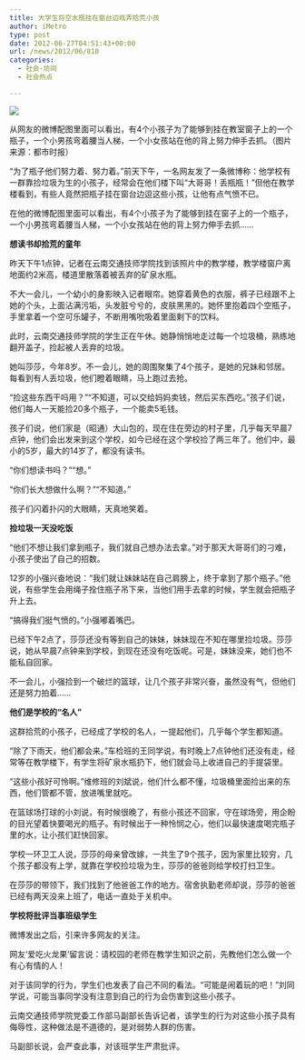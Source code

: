 ```yaml
---
title: 大学生将空水瓶挂在窗台边戏弄拾荒小孩
author: iMetro
type: post
date: 2012-06-27T04:51:43+00:00
url: /news/2012/06/810
categories:
  - 社会-坊间
  - 社会热点

---
```

![][1]

从网友的微博配图里面可以看出，有4个小孩子为了能够到挂在教室窗子上的一个瓶子，一个小男孩弯着腰当人梯，一个小女孩站在他的背上努力伸手去抓。（图片来源：都市时报）

“为了瓶子他们努力着、努力着。”前天下午，一名网友发了一条微博称：他学校有一群靠捡垃圾为生的小孩子，经常会在他们楼下叫“大哥哥！丢瓶瓶！”但他在教学楼看到，有些人竟然把瓶子挂在窗台边逗这些小孩，让他有点气愤不已。

在他的微博配图里面可以看出，有4个小孩子为了能够到挂在窗子上的一个瓶子，一个小男孩弯着腰当人梯，一个小女孩站在他的背上努力伸手去抓……

**想读书却拾荒的童年**

昨天下午1点钟，记者在云南交通技师学院找到该照片中的教学楼，教学楼窗户离地面约2米高，楼道里散落着被丢弃的矿泉水瓶。

不大一会儿，一个幼小的身影映入记者眼帘。她穿着黄色的衣服，裤子已经跟不上她的个头，上面沾满污垢，头发脏兮兮的，皮肤黑黑的。她怀里抱着四个空瓶子，手里拿着一个空可乐罐子，不断用嘴吮吸着里面剩下的饮料。

此时，云南交通技师学院的学生正在午休。她静悄悄地走过每一个垃圾桶，熟练地翻开盖子，捡起被人丢弃的垃圾。

她叫莎莎，今年8岁。不一会儿，她的周围聚集了4个孩子，是她的兄妹和邻居。每看到有人丢垃圾，他们瞪着眼睛，马上跑过去抢。

“捡这些东西干吗用？”“不知道，可以交给妈妈卖钱，然后买东西吃。”孩子们说，他们每人一天能捡20多个瓶子，一个能卖5毛钱。

孩子们说，他们家是（昭通）大山包的，现在住在旁边的村子里，几乎每天早晨7点钟，他们会出发来到这个学校，如今已经在这个学校捡了两三年了。他们中，最小的5岁，最大的14岁了，都没有读书。

“你们想读书吗？”“想。”

“你们长大想做什么啊？”“不知道。”

孩子们闪着扑闪的大眼睛，天真地笑着。

**捡垃圾一天没吃饭**

“他们不想让我们拿到瓶子，我们就自己想办法去拿。”对于那天大哥哥们的刁难，小孩子使出了自己的招数。

12岁的小强兴奋地说：“我们就让妹妹站在自己肩膀上，终于拿到了那个瓶子。”他说，有些学生会用绳子拴住瓶子吊下来，当他们用手去拿的时候，学生就会把瓶子升上去。

“搞得我们挺气愤的。”小强嘟着嘴巴。

已经下午2点了，莎莎还没有等到自己的妹妹，妹妹现在不知在哪里捡垃圾。莎莎说，她从早晨7点钟来到学校，到现在还没有吃饭呢。可是，妹妹没来，她们也不能私自回家。

不一会儿，小强捡到一个破烂的篮球，让几个孩子非常兴奋，虽然没有气，但他们还是努力拍着……

**他们是学校的“名人”**

这群拾荒的小孩子，已经成了学校的名人，一提起他们，几乎每个学生都知道。

“除了下雨天，他们都会来。”车检班的王同学说，有时晚上7点钟他们还没有走，经常等在教学楼下，有学生将矿泉水瓶扔下，他们就会马上收进自己的手提袋里。

“这些小孩好可怜啊。”维修班的刘斌说，他们什么都不懂，垃圾桶里面捡出来的东西，他们管都不管，放进嘴里就吃。

在篮球场打球的小刘说，有时候很晚了，有些小孩还不回家，守在球场旁，用企盼的目光望着快要喝光的瓶子。有时候出于一种怜悯之心，他们以最快速度喝完瓶子里的水，让小孩们赶快回家。

学校一环卫工人说，莎莎的母亲曾改嫁，一共生了9个孩子，因为家里比较穷，几个孩子都没有上学，就靠在学校捡垃圾为生，莎莎的爸爸则给学校打扫卫生。

在莎莎的带领下，我们找到了他爸爸工作的地方。宿舍执勤老师却说，莎莎的爸爸已经有两天没来上班了，电话一直处于关机中。

**学校将批评当事班级学生**

微博发出之后，引来许多网友的关注。

网友‘爱吃火龙果’留言说：请校园的老师在教学生知识之前，先教他们怎么做一个有心有情的人！

对于该同学的行为，学生们也发表了自己不同的看法。“可能是闹着玩的吧！”刘同学说，可能当事同学没有注意到自己的行为会伤害到这些小孩子。

云南交通技师学院党委工作部马副部长告诉记者，该学生的行为对这些小孩子具有侮辱性，这种做法是不道德的，是对弱势人群的伤害。

马副部长说，会严查此事，对该班学生严肃批评。

 [1]: http://y3.ifengimg.com/ed9b7d2b01f1013f/2012/0627/re_4fea5e46b1180.jpg